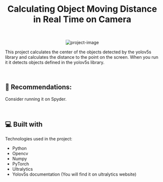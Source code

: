 <h1 align="center" id="title">Calculating Object Moving Distance in Real Time on Camera</h1><br>

<p align="center"><img src="https://socialify.git.ci/qrumpymonk/Calculating-Object-Moving-Distance-in-Real-Time-on-Camera/image?forks=1&amp;issues=1&amp;language=1&amp;name=1&amp;owner=1&amp;pattern=Solid&amp;pulls=1&amp;stargazers=1&amp;theme=Dark" alt="project-image"></p>

<p id="description">This project calculates the center of the objects detected by the yolov5s library and calculates the distance to the point on the screen. When you run it it detects objects defined in the yolov5s library.</p><br>



<h2>🍰 Recommendations:</h2>

Consider running it on Spyder.

  
  
<br><h2>💻 Built with</h2>

Technologies used in the project:

*   Python
*   Opencv
*   Numpy
*   PyTorch
*   Ultralytics
*   Yolov5s documentation (You will find it on ultralytics website)
